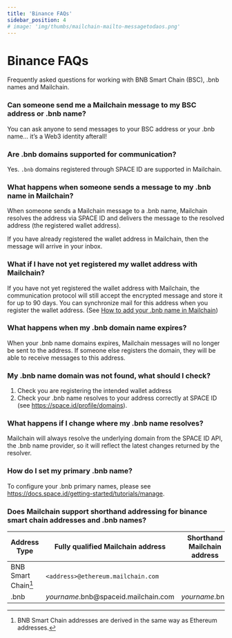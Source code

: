 ```yaml
---
title: 'Binance FAQs'
sidebar_position: 4
# image: 'img/thumbs/mailchain-mailto-messagetodaos.png'
---
```


# Binance FAQs

Frequently asked questions for working with BNB Smart Chain (BSC), .bnb names and Mailchain.

### Can someone send me a Mailchain message to my BSC address or .bnb name?

You can ask anyone to send messages to your BSC address or your .bnb name… it’s a Web3 identity afterall!

### Are .bnb domains supported for communication?

Yes. `.bnb` domains registered through SPACE ID are supported in Mailchain.

### What happens when someone sends a message to my .bnb name in Mailchain?

When someone sends a Mailchain message to a .bnb name, Mailchain resolves the address via SPACE ID and delivers the message to the resolved address (the registered wallet address).

If you have already registered the wallet address in Mailchain, then the message will arrive in your inbox.

### What if I have not yet registered my wallet address with Mailchain?

If you have not yet registered the wallet address with Mailchain, the communication protocol will still accept the encrypted message and store it for up to 90 days. You can synchronize mail for this address when you register the wallet address. (See [How to add your .bnb name in Mailchain](/user/guides/wallets-and-identities/binance/binance-getting-started/#how-to-add-your-bnb-name-to-mailchain))

### What happens when my .bnb domain name expires?

When your .bnb name domains expires, Mailchain messages will no longer be sent to the address. If someone else registers the domain, they will be able to receive messages to this address.

### My .bnb name domain was not found, what should I check?

1. Check you are registering the intended wallet address
2. Check your .bnb name resolves to your address correctly at SPACE ID (see <a href="https://space.id/profile/domains" target="_blank">https://space.id/profile/domains</a>).

### What happens if I change where my .bnb name resolves?

Mailchain will always resolve the underlying domain from the SPACE ID API, the .bnb name provider, so it will reflect the latest changes returned by the resolver.

### How do I set my primary .bnb name?

To configure your .bnb primary names, please see <a href="https://docs.space.id/getting-started/tutorials/manage" target="_blank">https://docs.space.id/getting-started/tutorials/manage</a>.

### Does Mailchain support shorthand addressing for binance smart chain addresses and .bnb names?

| Address Type        | Fully qualified Mailchain address                 | Shorthand Mailchain address | Name service address                |
| ------------------- | ------------------------------------------------- | --------------------------- | ----------------------------------- |
| BNB Smart Chain[^1] | `<address>@ethereum.mailchain.com`                |                             | `<address>@ethereum`                |
| .bnb                | _yourname_.bnb<span>@</span>spaceid.mailchain.com | _yourname_.bnb              | _yourname_.bnb<span>@</span>spaceid |

[^1]: BNB Smart Chain addresses are derived in the same way as Ethereum addresses.
